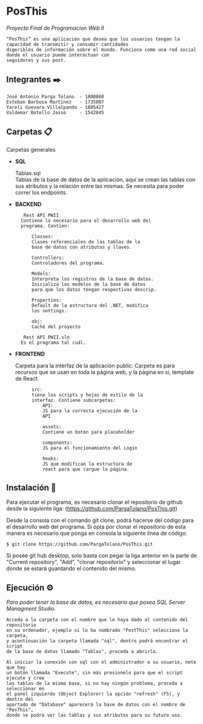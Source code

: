 # PosThis
_Proyecto Final de Programacion Web II_
	
	“PosThis” es una aplicación que desea que los usuarios tengan la capacidad de transmitir y consumir cantidades 
	digeribles de información sobre el mundo. Funciona como una red social donde el usuario puede interactuar con 
	seguidores y sus post.

## Integrantes ✒️
	José Antonio Parga Tolano  - 1808868
	Esteban Barbosa Martínez   - 1735087
	Yareli Guevara Villalpando - 1805427
	Valdemar Botello Jasso     - 1542845

	
## Carpetas 📋
Carpetas generales

* **SQL**

	Tablas.sql  
	     	Tablas de la base de datos de la aplicación, 
		aquí se crean las tablas con sus atributos y 
		la relación entre las mismas. Se necesita
		para poder correr los endpoints.

* **BACKEND**

	     Rest API PWII
		Contiene lo necesario para el desarrollo web del
		programa. Contien:

			Classes:
			Clases referenciales de las tablas de la 
			base de datos con atributos y llaves.

			Controllers:
			Controladores del programa.

			Models:
			Interpreta los registros de la base de datos.
			Inicializa los modelos de la base de datos
			para que los datos tengan respectivas descrip.
				
			Properties:
			Default de la estructura del .NET, modifica
			los settings.
				
			obj:
			Caché del proyecto
				
	     Rest API PWII.sln
		Es el programa tal cuál.

* **FRONTEND** 

	Carpeta para la interfaz de la aplicación 
			public:
			Carpeta es para recursos que se usan en toda
			la página web, y la página en si, template de
			React.

			src: 
			tiene los scripts y hojas de estilo de la 
			interfaz. Contiene subcarpetas:
				API:
				JS para la correcta ejecución de la
				API
			
				assets: 
				Contiene un botón para placeholder
				
				components:
				JS para el funcionamiento del Login

				hooks:
				JS que modifican la estructura de 
				react para que cargue la página.
		
## Instalación 🔧

Para ejecutar el programa, es necesario clonar el repositorio
de github desde la siguiente liga: (https://github.com/PargaTolano/PosThis.git)

Desde la consola con el comando git clone, podrá hacerse del
código para el desarrollo web del programa. Si opta por clonar el repositorio
de esta manera es necesario que ponga en consola la siguiente línea de código:

	$ git clone https://github.com/PargaTolano/PosThis.git
	
	
Si posée git hub desktop, solo basta con pegar la liga anterior en la parte de
"Current repository", "Add", "clonar repositorio" y seleccionar el lugar donde
se estará guardando el contenido del mismo.

	
## Ejecución ⚙️

_Para poder tener la base de datos, es necesario que posea SQL Server Managment Studio._

	Acceda a la carpeta con el nombre que le haya dado al contenido del repositorio 
	en su ordenador, ejemplo si lo ha nombrado "PostThis" seleccione la carpeta, 
	y acontinuación la carpeta llamada "sql", dentro podrá encontrar el script 
	de la base de datos llamado "Tablas", proceda a abrirla.

	Al iniciar la conexión con sql con el administrador o su usuario, note que hay 
	un botón llamada "Execute", sin más presionelo para que el script ejecute y cree
	las tablas de la misma base, si no hay ningún problema, proceda a seleccionar en 
	el panel izquierdo (Object Explorer) la opción "refresh" (F5), y dentro del 
	apartado de "Database" aparecerá la base de datos con el nombre de "PosThis",
	donde se podrá ver las tablas y sus atributos para su futuro uso.

	 





 